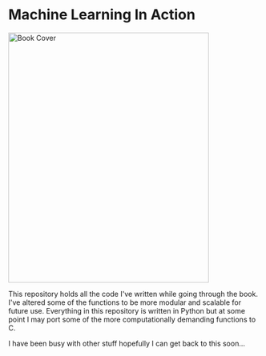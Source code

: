 # Machine Learning In Action

<img src="https://manning-content.s3.amazonaws.com/book/c/4d7bb26-5e33-4b6a-b71b-2fa35958c0d9/pharrington.png" alt="Book Cover" style="width:400;height:500;">

This repository holds all the code I've written while going through the book. I've altered some of the functions to be more modular and scalable for future use. Everything in this repository is written in Python but at some point I may port some of the more computationally demanding functions to C.

I have been busy with other stuff hopefully I can get back to this soon...
